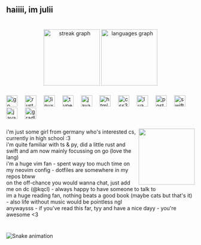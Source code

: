 <h2 align="left">haiiii, im julii</h2>

###

<br clear="both">

<div align="center">
  <img src="https://streak-stats.demolab.com?user=kqcl&locale=en&mode=daily&theme=dracula&hide_border=false&border_radius=5" height="150" alt="streak graph"  />
  <img src="https://github-readme-stats.vercel.app/api/top-langs?username=kqcl&locale=en&hide_title=false&layout=compact&card_width=320&langs_count=5&theme=dracula&hide_border=false" height="150" alt="languages graph"  />
</div>

###

<div align="left">
  <img src="https://cdn.jsdelivr.net/gh/devicons/devicon/icons/go/go-original.svg" height="30" alt="go logo"  />
  <img width="12" />
  <img src="https://cdn.jsdelivr.net/gh/devicons/devicon/icons/rust/rust-original.svg" height="30" alt="rust logo"  />
  <img width="12" />
  <img src="https://cdn.jsdelivr.net/gh/devicons/devicon/icons/linux/linux-original.svg" height="30" alt="linux logo"  />
  <img width="12" />
  <img src="https://cdn.jsdelivr.net/gh/devicons/devicon/icons/typescript/typescript-original.svg" height="30" alt="typescript logo"  />
  <img width="12" />
  <img src="https://cdn.jsdelivr.net/gh/devicons/devicon/icons/javascript/javascript-original.svg" height="30" alt="javascript logo"  />
  <img width="12" />
  <img src="https://cdn.jsdelivr.net/gh/devicons/devicon/icons/html5/html5-original.svg" height="30" alt="html5 logo"  />
  <img width="12" />
  <img src="https://cdn.jsdelivr.net/gh/devicons/devicon/icons/css3/css3-original.svg" height="30" alt="css3 logo"  />
  <img width="12" />
  <img src="https://cdn.jsdelivr.net/gh/devicons/devicon/icons/lua/lua-original.svg" height="30" alt="lua logo"  />
  <img width="12" />
  <img src="https://cdn.jsdelivr.net/gh/devicons/devicon/icons/postgresql/postgresql-original.svg" height="30" alt="postgresql logo"  />
  <img width="12" />
  <img src="https://cdn.jsdelivr.net/gh/devicons/devicon/icons/swift/swift-original.svg" height="30" alt="swift logo"  />
  <img width="12" />
  <img src="https://cdn.jsdelivr.net/gh/devicons/devicon/icons/java/java-original.svg" height="30" alt="java logo"  />
  <img width="12" />
  <img src="https://cdn.jsdelivr.net/gh/devicons/devicon/icons/gradle/gradle-original.svg" height="30" alt="gradle logo"  />
</div>

###

<img align="right" height="150" src="https://media1.tenor.com/m/KBY0PV94mRcAAAAd/anime-fran.gif"  />

###

<p align="left">i'm just some girl from germany who's interested cs, currently in high school :3<br>i'm quite familiar with ts & py, did a little rust and swift and am now mainly focussing on go (love the lang)<br>i'm a huge vim fan - spent wayy too much time on my neovim config - dotfiles are somewhere in my repos btww<br>on the off-chance you would wanna chat, just add me on dc (@kqcl) - always happy to have someone to talk to<br>im a huge reading fan, nothing beats a good book (maybe cats but that's it) - also life without music would be pointless ngl<br>anywaysss - if you've read this far, tyy and have a nice dayy - you're awesome <3</p>

###

<br clear="both">

<img src="https://raw.githubusercontent.com/kqcl/kqcl/tree/output/snake.svg" alt="Snake animation" />

###
